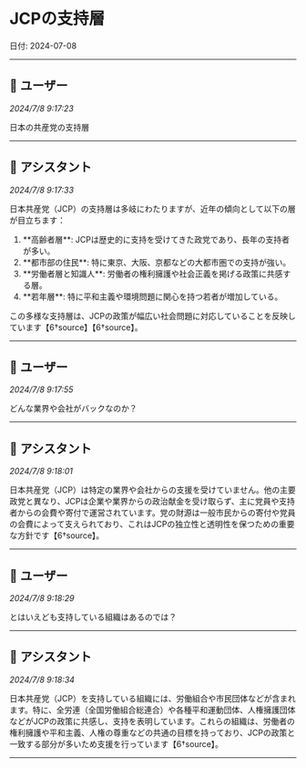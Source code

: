 # JCPの支持層

日付: 2024-07-08

---

## 👤 ユーザー
*2024/7/8 9:17:23*

日本の共産党の支持層

---

## 🤖 アシスタント
*2024/7/8 9:17:33*

日本共産党（JCP）の支持層は多岐にわたりますが、近年の傾向として以下の層が目立ちます：

1. \*\*高齢者層\*\*: JCPは歴史的に支持を受けてきた政党であり、長年の支持者が多い。
2. \*\*都市部の住民\*\*: 特に東京、大阪、京都などの大都市圏での支持が強い。
3. \*\*労働者層と知識人\*\*: 労働者の権利擁護や社会正義を掲げる政策に共感する層。
4. \*\*若年層\*\*: 特に平和主義や環境問題に関心を持つ若者が増加している。

この多様な支持層は、JCPの政策が幅広い社会問題に対応していることを反映しています【6†source】【6†source】。

---

## 👤 ユーザー
*2024/7/8 9:17:55*

どんな業界や会社がバックなのか？

---

## 🤖 アシスタント
*2024/7/8 9:18:01*

日本共産党（JCP）は特定の業界や会社からの支援を受けていません。他の主要政党と異なり、JCPは企業や業界からの政治献金を受け取らず、主に党員や支持者からの会費や寄付で運営されています。党の財源は一般市民からの寄付や党員の会費によって支えられており、これはJCPの独立性と透明性を保つための重要な方針です【6†source】。

---

## 👤 ユーザー
*2024/7/8 9:18:29*

とはいえども支持している組織はあるのでは？

---

## 🤖 アシスタント
*2024/7/8 9:18:34*

日本共産党（JCP）を支持している組織には、労働組合や市民団体などが含まれます。特に、全労連（全国労働組合総連合）や各種平和運動団体、人権擁護団体などがJCPの政策に共感し、支持を表明しています。これらの組織は、労働者の権利擁護や平和主義、人権の尊重などの共通の目標を持っており、JCPの政策と一致する部分が多いため支援を行っています【6†source】。

---
